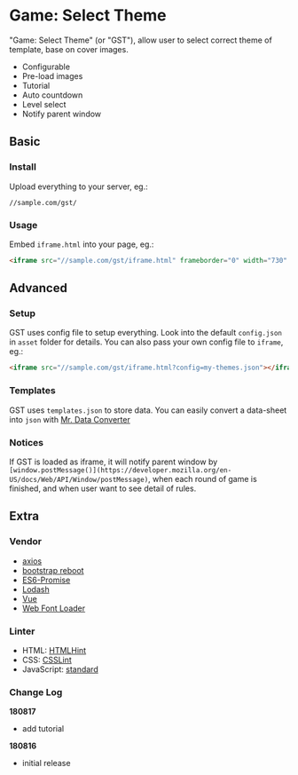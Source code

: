 # Game: Select Theme

"Game: Select Theme" (or "GST"),
allow user to select correct theme of template,
base on cover images.

* Configurable
* Pre-load images
* Tutorial
* Auto countdown
* Level select
* Notify parent window

## Basic

### Install

Upload everything to your server, eg.:

```text
//sample.com/gst/
```

### Usage

Embed `iframe.html` into your page, eg.:

```html
<iframe src="//sample.com/gst/iframe.html" frameborder="0" width="730" height="510"></iframe>
```

## Advanced

### Setup

GST uses config file to setup everything.
Look into the default `config.json` in `asset` folder for details.
You can also pass your own config file to `iframe`, eg.:

```html
<iframe src="//sample.com/gst/iframe.html?config=my-themes.json"></iframe>
```

### Templates

GST uses `templates.json` to store data.
You can easily convert a data-sheet into `json` with [Mr. Data Converter](https://shancarter.github.io/mr-data-converter/)

### Notices

If GST is loaded as iframe,
it will notify parent window by `[window.postMessage()](https://developer.mozilla.org/en-US/docs/Web/API/Window/postMessage)`,
when each round of game is finished,
and when user want to see detail of rules.

## Extra

### Vendor

* [axios](https://github.com/axios/axios)
* [bootstrap reboot](https://github.com/twbs/bootstrap)
* [ES6-Promise](https://github.com/stefanpenner/es6-promise)
* [Lodash](https://github.com/lodash/lodash)
* [Vue](https://github.com/vuejs/vue)
* [Web Font Loader](https://github.com/typekit/webfontloader)

### Linter

* HTML: [HTMLHint](https://github.com/yaniswang/HTMLHint)
* CSS: [CSSLint](https://github.com/CSSLint/csslint)
* JavaScript: [standard](https://github.com/standard/standard)

### Change Log

__180817__

* add tutorial

__180816__

* initial release
